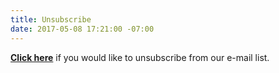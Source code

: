 ```yaml
---
title: Unsubscribe
date: 2017-05-08 17:21:00 -07:00
---
```


**[Click here](http://wa9indivisibles.us15.list-manage.com/unsubscribe?u=07d688cbd615e7e276dad51c6&id=f40e396265)** if you would like to unsubscribe from our e-mail list.